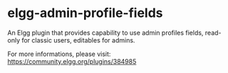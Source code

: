 # elgg-admin-profile-fields

An Elgg plugin that provides capability to use admin profiles fields, read-only for classic users, editables for admins.

For more informations, please visit: https://community.elgg.org/plugins/384985
